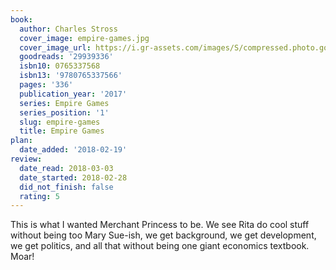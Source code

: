 ```yaml
---
book:
  author: Charles Stross
  cover_image: empire-games.jpg
  cover_image_url: https://i.gr-assets.com/images/S/compressed.photo.goodreads.com/books/1479244298l/29939336._SX98_.jpg
  goodreads: '29939336'
  isbn10: 0765337568
  isbn13: '9780765337566'
  pages: '336'
  publication_year: '2017'
  series: Empire Games
  series_position: '1'
  slug: empire-games
  title: Empire Games
plan:
  date_added: '2018-02-19'
review:
  date_read: 2018-03-03
  date_started: 2018-02-28
  did_not_finish: false
  rating: 5
---
```


This is what I wanted Merchant Princess to be. We see Rita do cool stuff without being too Mary Sue-ish, we get background, we get development, we get politics, and all that without being one giant economics textbook. Moar!
